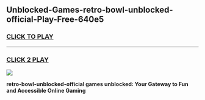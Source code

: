 
## Unblocked-Games-retro-bowl-unblocked-official-Play-Free-640e5
<h3>
<a href="https://premium76.site?title=retro-bowl-unblocked-official&ref=23A">CLICK TO PLAY</a></h3>
<hr>

<h3>
<a href="https://premium76.site?title=retro-bowl-unblocked-official&ref=23A">CLICK 2 PLAY</a>
  
</h3>

<a href="https://premium76.site?title=retro-bowl-unblocked-official&ref=23A"><img src="https://clearcache.store/games.png"></a>


**retro-bowl-unblocked-official games unblocked: Your Gateway to Fun and Accessible Online Gaming**
